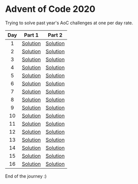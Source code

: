 # Advent of Code 2020
Trying to solve past year's AoC challenges at one per day rate. 

|Day|Part 1|Part 2|
|:-:|:-:|:-:|
|1|[Solution](https://github.com/alexcg1986/AoC2020/blob/master/day%201/Solution1.java)|[Solution](https://github.com/alexcg1986/AoC2020/blob/master/day%201/Solution2.java)|
|2|[Solution](https://github.com/alexcg1986/AoC2020/blob/master/day%202/Solution1.java)|[Solution](https://github.com/alexcg1986/AoC2020/blob/master/day%202/Solution2.java)|
|3|[Solution](https://github.com/alexcg1986/AoC2020/blob/master/day%203/Solution1.java)|[Solution](https://github.com/alexcg1986/AoC2020/blob/master/day%203/Solution2.java)|
|4|[Solution](https://github.com/alexcg1986/AoC2020/blob/master/day%204/Solution1.java)|[Solution](https://github.com/alexcg1986/AoC2020/blob/master/day%204/Solution2.java)|
|5|[Solution](https://github.com/alexcg1986/AoC2020/blob/master/day%205/Solution1.java)|[Solution](https://github.com/alexcg1986/AoC2020/blob/master/day%205/Solution2.java)|
|6|[Solution](https://github.com/alexcg1986/AoC2020/blob/master/day%206/Solution1.java)|[Solution](https://github.com/alexcg1986/AoC2020/blob/master/day%206/Solution2.java)|
|7|[Solution](https://github.com/alexcg1986/AoC2020/blob/master/day%207/Solution1.java)|[Solution](https://github.com/alexcg1986/AoC2020/blob/master/day%207/Solution2.java)|
|8|[Solution](https://github.com/alexcg1986/AoC2020/blob/master/day%208/Solution1.java)|[Solution](https://github.com/alexcg1986/AoC2020/blob/master/day%208/Solution2.java)|
|9|[Solution](https://github.com/alexcg1986/AoC2020/blob/master/day%209/Solution1.java)|[Solution](https://github.com/alexcg1986/AoC2020/blob/master/day%209/Solution2.java)|
|10|[Solution](https://github.com/alexcg1986/AoC2020/blob/master/day%2010/Solution1.java)|[Solution](https://github.com/alexcg1986/AoC2020/blob/master/day%2010/Solution2.java)|
|11|[Solution](https://github.com/alexcg1986/AoC2020/blob/master/day%2011/Solution1.java)|[Solution](https://github.com/alexcg1986/AoC2020/blob/master/day%2011/Solution2.java)|
|12|[Solution](https://github.com/alexcg1986/AoC2020/blob/master/day%2012/Solution1.java)|[Solution](https://github.com/alexcg1986/AoC2020/blob/master/day%2012/Solution2.java)|
|13|[Solution](https://github.com/alexcg1986/AoC2020/blob/master/day%2013/Solution1.java)|[Solution](https://github.com/alexcg1986/AoC2020/blob/master/day%2013/Solution2.java)|
|14|[Solution](https://github.com/alexcg1986/AoC2020/blob/master/day%2014/Solution1.java)|[Solution](https://github.com/alexcg1986/AoC2020/blob/master/day%2014/Solution2.java)|
|15|[Solution](https://github.com/alexcg1986/AoC2020/blob/master/day%2015/Solution1.java)|[Solution](https://github.com/alexcg1986/AoC2020/blob/master/day%2015/Solution2.java)|
|16|[Solution](https://github.com/alexcg1986/AoC2020/blob/master/day%2016/Solution1.java)|[Solution](https://github.com/alexcg1986/AoC2020/blob/master/day%2016/Solution2.java)|

End of the journey :)
